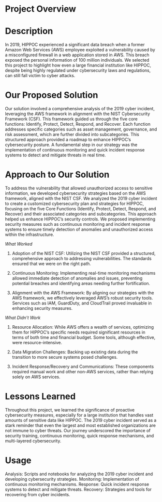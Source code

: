 # Project Overview
# Description

In 2019, HIPPOC experienced a significant data breach when a former Amazon Web Services (AWS) employee exploited a vulnerability caused by a misconfigured firewall in a web application stored in AWS. This breach exposed the personal information of 100 million individuals. We selected this project to highlight how even a large financial institution like HIPPOC, despite being highly regulated under cybersecurity laws and regulations, can still fall victim to cyber attacks.

# Our Proposed Solution
Our solution involved a comprehensive analysis of the 2019 cyber incident, leveraging the AWS framework in alignment with the NIST Cybersecurity Framework (CSF). This framework guided us through the five core functions: Identify, Protect, Detect, Respond, and Recover. Each function addresses specific categories such as asset management, governance, and risk assessment, which are further divided into subcategories. This structured approach provided a roadmap to enhance HIPPOC’s cybersecurity posture. A fundamental step in our strategy was the implementation of continuous monitoring and quick incident response systems to detect and mitigate threats in real time.

# Approach to Our Solution
To address the vulnerability that allowed unauthorized access to sensitive information, we developed cybersecurity strategies based on the AWS framework, aligned with the NIST CSF. We analyzed the 2019 cyber incident to create a customized cybersecurity plan and strategies for HIPPOC, focusing on the five Core Functions (Identify, Protect, Detect, Respond, and Recover) and their associated categories and subcategories. This approach helped us enhance HIPPOC’s security controls. We proposed implementing security measures such as continuous monitoring and incident response systems to ensure timely detection of anomalies and unauthorized access within the infrastructure.

*What Worked*

1. Adoption of the NIST CSF: Utilizing the NIST CSF provided a structured, comprehensive approach to addressing vulnerabilities. The standards ensured that we were on the right path. 

2. Continuous Monitoring: Implementing real-time monitoring mechanisms allowed immediate detection of anomalies and issues, preventing potential breaches and identifying areas needing further fortification.

3. Alignment with the AWS Framework: By aligning our strategies with the AWS framework, we effectively leveraged AWS’s robust security tools. Services such as IAM, GuardDuty, and CloudTrail proved invaluable in enhancing security measures.

*What Didn’t Work*

1. Resource Allocation: While AWS offers a wealth of services, optimizing them for HIPPOC’s specific needs required significant resources in terms of both time and financial budget. Some tools, although effective, were resource-intensive.

2. Data Migration Challenges: Backing up existing data during the transition to more secure systems posed challenges.

3. Incident Response/Recovery and Communications: These components required manual work and other non-AWS services, rather than relying solely on AWS services.

# Lessons Learned

Throughout this project, we learned the significance of proactive cybersecurity measures, especially for a large institution that handles vast amounts of sensitive data like HIPPOC. The 2019 cyber incident served as a stark reminder that even the largest and most established organizations are not immune to cyber threats. Our journey underscored the importance of security training, continuous monitoring, quick response mechanisms, and multi-layered cybersecurity.

# Usage
Analysis: Scripts and notebooks for analyzing the 2019 cyber incident and developing cybersecurity strategies.
Monitoring: Implementation of continuous monitoring mechanisms.
Response: Quick incident response systems to detect and mitigate threats.
Recovery: Strategies and tools for recovering from cyber incidents.
